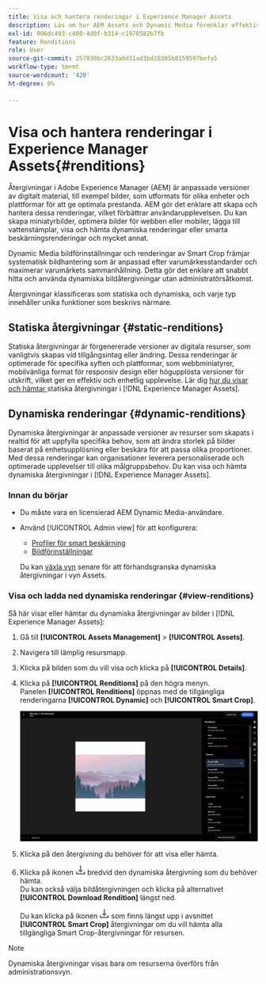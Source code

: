 ```yaml
---
title: Visa och hantera renderingar i Experience Manager Assets
description: Läs om hur AEM Assets och Dynamic Media förenklar effektiv bildhantering med statiska och dynamiska bildåtergivningar.
exl-id: 006dc493-c400-4d0f-b314-c1978582b7fb
feature: Renditions
role: User
source-git-commit: 257930bc2633a0d31ad3bd28305b8159597befa5
workflow-type: tm+mt
source-wordcount: '420'
ht-degree: 0%

---
```


# Visa och hantera renderingar i Experience Manager Assets{#renditions}

Återgivningar i Adobe Experience Manager (AEM) är anpassade versioner av digitalt material, till exempel bilder, som utformats för olika enheter och plattformar för att ge optimala prestanda. AEM gör det enklare att skapa och hantera dessa renderingar, vilket förbättrar användarupplevelsen. Du kan skapa miniatyrbilder, optimera bilder för webben eller mobiler, lägga till vattenstämplar, visa och hämta dynamiska renderingar eller smarta beskärningsrenderingar och mycket annat.

Dynamic Media bildförinställningar och renderingar av Smart Crop främjar systematisk bildhantering som är anpassad efter varumärkesstandarder och maximerar varumärkets sammanhållning. Detta gör det enklare att snabbt hitta och använda dynamiska bildåtergivningar utan administratörsåtkomst.

Återgivningar klassificeras som statiska och dynamiska, och varje typ innehåller unika funktioner som beskrivs närmare.

## Statiska återgivningar {#static-renditions}

Statiska återgivningar är förgenererade versioner av digitala resurser, som vanligtvis skapas vid tillgångsintag eller ändring. Dessa renderingar är optimerade för specifika syften och plattformar, som webbminiatyrer, mobilvänliga format för responsiv design eller högupplösta versioner för utskrift, vilket ger en effektiv och enhetlig upplevelse.
Lär dig [hur du visar och hämtar ](#view-dynamic-renditions) statiska återgivningar i [!DNL Experience Manager Assets].

## Dynamiska renderingar {#dynamic-renditions}

Dynamiska återgivningar är anpassade versioner av resurser som skapats i realtid för att uppfylla specifika behov, som att ändra storlek på bilder baserat på enhetsupplösning eller beskära för att passa olika proportioner.
Med dessa renderingar kan organisationer leverera personaliserade och optimerade upplevelser till olika målgruppsbehov. Du kan visa och hämta dynamiska återgivningar i [!DNL Experience Manager Assets].

### Innan du börjar

* Du måste vara en licensierad AEM Dynamic Media-användare.

* Använd [!UICONTROL Admin view] för att konfigurera:
   * [Profiler för smart beskärning](/help/assets/dynamic-media/image-profiles.md#creating-image-profiles)
   * [Bildförinställningar](/help/assets/dynamic-media/managing-image-presets.md)

  Du kan [växla vyn](/help/assets/assets-view-introduction.md#how-to-access-assets-view) senare för att förhandsgranska dynamiska återgivningar i vyn Assets.

### Visa och ladda ned dynamiska renderingar {#view-renditions}

Så här visar eller hämtar du dynamiska återgivningar av bilder i [!DNL Experience Manager Assets]:

1. Gå till **[!UICONTROL Assets Management]** > **[!UICONTROL Assets]**.

1. Navigera till lämplig resursmapp.

1. Klicka på bilden som du vill visa och klicka på **[!UICONTROL Details]**.

1. Klicka på **[!UICONTROL Renditions]** på den högra menyn. <br> Panelen **[!UICONTROL Renditions]** öppnas med de tillgängliga renderingarna **[!UICONTROL Dynamic]** och **[!UICONTROL Smart Crop]**.

   ![dynamiska återgivningar](assets/preset_smart_crop.png)
   <!-- ![dynamic renditions](assets/preset_smart_crop_view.png) -->

1. Klicka på den återgivning du behöver för att visa eller hämta.

1. Klicka på ikonen ![Hämta ](assets/do-not-localize/download-icon.png) bredvid den dynamiska återgivning som du behöver hämta. <br> Du kan också välja bildåtergivningen och klicka på alternativet **[!UICONTROL Download Rendition]** längst ned.

   Du kan klicka på ikonen ![Hämta ](assets/do-not-localize/download-icon.png) som finns längst upp i avsnittet **[!UICONTROL Smart Crop]** återgivningar om du vill hämta alla tillgängliga Smart Crop-återgivningar för resursen.

>[!NOTE]
>
>Dynamiska återgivningar visas bara om resurserna överförs från administrationsvyn.
